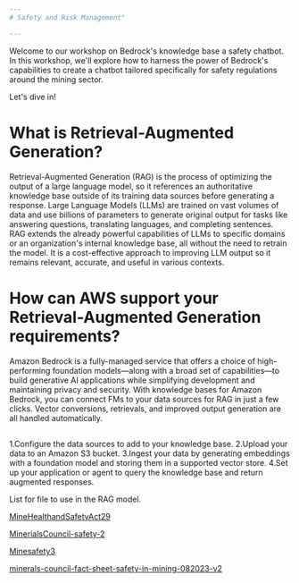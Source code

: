 ```yaml
---
# Safety and Risk Management"

---
```



Welcome to our workshop on Bedrock's knowledge base a safety chatbot. In this workshop, we'll explore how to harness the power of Bedrock's capabilities to create a chatbot tailored specifically for safety regulations around the mining sector.

Let's dive in!

# What is Retrieval-Augmented Generation?
Retrieval-Augmented Generation (RAG) is the process of optimizing the output of a large language model, so it references an authoritative knowledge base outside of its training data sources before generating a response. Large Language Models (LLMs) are trained on vast volumes of data and use billions of parameters to generate original output for tasks like answering questions, translating languages, and completing sentences. RAG extends the already powerful capabilities of LLMs to specific domains or an organization's internal knowledge base, all without the need to retrain the model. It is a cost-effective approach to improving LLM output so it remains relevant, accurate, and useful in various contexts.

# How can AWS support your Retrieval-Augmented Generation requirements?
Amazon Bedrock is a fully-managed service that offers a choice of high-performing foundation models—along with a broad set of capabilities—to build generative AI applications while simplifying development and maintaining privacy and security. With knowledge bases for Amazon Bedrock, you can connect FMs to your data sources for RAG in just a few clicks. Vector conversions, retrievals, and improved output generation are all handled automatically.

## 
1.Configure the data sources to add to your knowledge base.
2.Upload your data to an Amazon S3 bucket.
3.Ingest your data by generating embeddings with a foundation model and storing them in a supported vector store.
4.Set up your application or agent to query the knowledge base and return augmented responses.




List for file to use in the RAG model.

[MineHealthandSafetyAct29](https://ws-assets-prod-iad-r-pdx-f3b3f9f1a7d6a3d0/761eaa28-7624-432c-9c2e-0b1b6c4bd953/MineHealthandSafetyAct29.pdf "MineHealthandSafetyAct29")


[MinerialsCouncil-safety-2](https://ws-assets-prod-iad-r-pdx-f3b3f9f1a7d6a3d0.s3.us-west-2.amazonaws.com/761eaa28-7624-432c-9c2e-0b1b6c4bd953/MinerialsCouncil-safety-2.pdf "MinerialsCouncil-safety-2")


[Minesafety3](https://ws-assets-prod-iad-r-pdx-f3b3f9f1a7d6a3d0.s3.us-west-2.amazonaws.com/761eaa28-7624-432c-9c2e-0b1b6c4bd953/Minesafety3.pdf "Minesafety3")


[minerals-council-fact-sheet-safety-in-mining-082023-v2](https://ws-assets-prod-iad-r-pdx-f3b3f9f1a7d6a3d0.s3.us-west-2.amazonaws.com/761eaa28-7624-432c-9c2e-0b1b6c4bd953/minerals-council-fact-sheet-safety-in-mining-082023-v2.pdf "minerals-council-fact-sheet")

